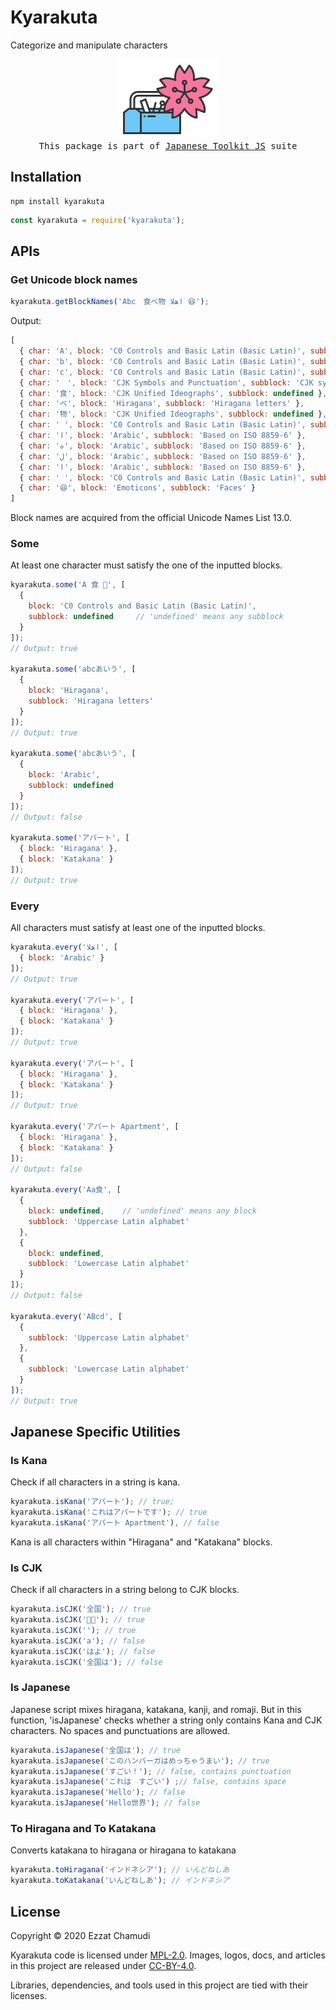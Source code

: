 # Kyarakuta

Categorize and manipulate characters

<pre><div align="center"><a href="https://github.com/echamudi/japanese-toolkit/"><img src="https://raw.githubusercontent.com/echamudi/japanese-toolkit/master/images/japanese-toolkit.svg" alt="Japanese Toolkit Logo" width="160" height="128"></a></div><div align="center">This package is part of <a href="https://github.com/echamudi/japanese-toolkit/">Japanese Toolkit JS</a> suite</pre>

## Installation

```
npm install kyarakuta
```
```js
const kyarakuta = require('kyarakuta');
```

## APIs

### Get Unicode block names

```js
kyarakuta.getBlockNames('Abc　食べ物 اهلا 😆');
```

Output:
```js
[
  { char: 'A', block: 'C0 Controls and Basic Latin (Basic Latin)', subblock: 'Uppercase Latin alphabet' },
  { char: 'b', block: 'C0 Controls and Basic Latin (Basic Latin)', subblock: 'Lowercase Latin alphabet' },
  { char: 'c', block: 'C0 Controls and Basic Latin (Basic Latin)', subblock: 'Lowercase Latin alphabet' },
  { char: '　', block: 'CJK Symbols and Punctuation', subblock: 'CJK symbols and punctuation'  },
  { char: '食', block: 'CJK Unified Ideographs', subblock: undefined },
  { char: 'べ', block: 'Hiragana', subblock: 'Hiragana letters' },
  { char: '物', block: 'CJK Unified Ideographs', subblock: undefined },
  { char: ' ', block: 'C0 Controls and Basic Latin (Basic Latin)', subblock: 'ASCII punctuation and symbols' },
  { char: 'ا', block: 'Arabic', subblock: 'Based on ISO 8859-6' },
  { char: 'ه', block: 'Arabic', subblock: 'Based on ISO 8859-6' },
  { char: 'ل', block: 'Arabic', subblock: 'Based on ISO 8859-6' },
  { char: 'ا', block: 'Arabic', subblock: 'Based on ISO 8859-6' },
  { char: ' ', block: 'C0 Controls and Basic Latin (Basic Latin)', subblock: 'ASCII punctuation and symbols' },
  { char: '😆', block: 'Emoticons', subblock: 'Faces' }
]
```

Block names are acquired from the official Unicode Names List 13.0.

### Some

At least one character must satisfy the one of the inputted blocks.

```js
kyarakuta.some('A 食 🧐', [
  {
    block: 'C0 Controls and Basic Latin (Basic Latin)', 
    subblock: undefined     // 'undefined' means any subblock
  }
]);
// Output: true

kyarakuta.some('abcあいう', [
  {
    block: 'Hiragana', 
    subblock: 'Hiragana letters'
  }
]);
// Output: true

kyarakuta.some('abcあいう', [
  {
    block: 'Arabic',
    subblock: undefined
  }
]);
// Output: false

kyarakuta.some('アパート', [
  { block: 'Hiragana' },
  { block: 'Katakana' }
]);
// Output: true
```

### Every

All characters must satisfy at least one of the inputted blocks.

```js
kyarakuta.every('اهلا', [
  { block: 'Arabic' }
]);
// Output: true

kyarakuta.every('アパート', [
  { block: 'Hiragana' },
  { block: 'Katakana' }
]);
// Output: true

kyarakuta.every('アパート', [
  { block: 'Hiragana' },
  { block: 'Katakana' }
]);
// Output: true

kyarakuta.every('アパート Apartment', [
  { block: 'Hiragana' },
  { block: 'Katakana' }
]);
// Output: false

kyarakuta.every('Aa食', [
  {
    block: undefined,    // 'undefined' means any block
    subblock: 'Uppercase Latin alphabet'
  },
  {
    block: undefined,
    subblock: 'Lowercase Latin alphabet'
  }
]);
// Output: false

kyarakuta.every('ABcd', [
  {
    subblock: 'Uppercase Latin alphabet'
  },
  {
    subblock: 'Lowercase Latin alphabet'
  }
]);
// Output: true
```

## Japanese Specific Utilities

### Is Kana

Check if all characters in a string is kana.

```js
kyarakuta.isKana('アパート'); // true;
kyarakuta.isKana('これはアパートです'); // true
kyarakuta.isKana('アパート Apartment'), // false
```

Kana is all characters within "Hiragana" and "Katakana" blocks.

### Is CJK

Check if all characters in a string belong to CJK blocks.

```js
kyarakuta.isCJK('全国'); // true
kyarakuta.isCJK('𠚢𠀋'); // true
kyarakuta.isCJK(''); // true
kyarakuta.isCJK('a'); // false
kyarakuta.isCJK('はよ'); // false
kyarakuta.isCJK('全国は'); // false
```

### Is Japanese

Japanese script mixes hiragana, katakana, kanji, and romaji.
But in this function, 'isJapanese' checks whether a string only contains Kana and CJK characters.
No spaces and punctuations are allowed.

```js
kyarakuta.isJapanese('全国は'); // true
kyarakuta.isJapanese('このハンバーガはめっちゃうまい'); // true
kyarakuta.isJapanese('すごい！'); // false, contains punctuation
kyarakuta.isJapanese('これは　すごい') ;// false, contains space
kyarakuta.isJapanese('Hello'); // false
kyarakuta.isJapanese('Hello世界'); // false
```

### To Hiragana and To Katakana

Converts katakana to hiragana or hiragana to katakana

```js
kyarakuta.toHiragana('インドネシア'); // いんどねしあ
kyarakuta.toKatakana('いんどねしあ'); // インドネシア
```

## License

Copyright © 2020 Ezzat Chamudi

Kyarakuta code is licensed under [MPL-2.0](https://www.mozilla.org/en-US/MPL/2.0/). Images, logos, docs, and articles in this project are released under [CC-BY-4.0](https://creativecommons.org/licenses/by/4.0/legalcode).

Libraries, dependencies, and tools used in this project are tied with their licenses.
